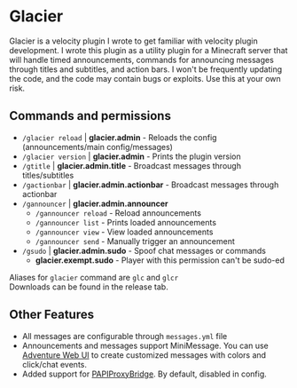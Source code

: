 # Glacier

Glacier is a velocity plugin I wrote to get familiar with velocity plugin development. I wrote this plugin as a utility plugin for a Minecraft server that will handle timed announcements, commands for announcing messages through titles and subtitles, and action bars. I won't be frequently updating the code, and the code may contain bugs or exploits. Use this at your own risk.

## Commands and permissions

- `/glacier reload` | **glacier.admin** -  Reloads the config (announcements/main config/messages)
- `/glacier version` | **glacier.admin** -  Prints the plugin version
- `/gtitle` | **glacier.admin.title** -  Broadcast messages through titles/subtitles
- `/gactionbar` | **glacier.admin.actionbar** -  Broadcast messages through actionbar
- `/gannouncer` | **glacier.admin.announcer**
  - `/gannouncer reload` - Reload announcements
  - `/gannouncer list` - Prints loaded announcements
  - `/gannouncer view` - View loaded announcements
  - `/gannouncer send` - Manually trigger an announcement
- `/gsudo` | **glacier.admin.sudo**  -  Spoof chat messages or commands
  - **glacier.exempt.sudo** - Player with this permission can't be sudo-ed

Aliases for `glacier` command are `glc` and `glcr`
<br>
Downloads can be found in the release tab.

## Other Features

 - All messages are configurable through `messages.yml` file
 - Announcements and messages support MiniMessage. You can use [Adventure Web UI](https://webui.advntr.dev/) to create customized messages with colors and click/chat events.
 - Added support for [PAPIProxyBridge](https://github.com/WiIIiam278/PAPIProxyBridge). By default, disabled in config.
